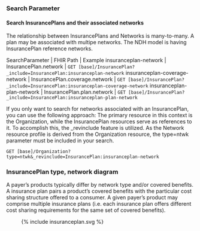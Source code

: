 ### Search Parameter
#### Search InsurancePlans and their associated networks
The relationship between InsurancePlans and Networks is many-to-many. A plan may be associated with multipe networks. The NDH model is having InsurancePlan reference networks. 

<style>
    th{border: solid 2px lightgrey;}
    td{border: solid 2px lightgrey;}
</style>
SearchParameter | FHIR Path | Example
insuranceplan-network | InsurancePlan.network | `GET [base]/InsurancePlan?_include=InsurancePlan:insuranceplan-network`
insuranceplan-coverage-network | InsurancePlan.coverage.network | `GET [base]/InsurancePlan?_include=InsurancePlan:insuranceplan-coverage-network`
insuranceplan-plan-network | InsurancePlan.plan.network | `GET [base]/InsurancePlan?_include=InsurancePlan:insuranceplan-plan-network`

If you only want to search for networks associated with an InsurancePlan, you can use the following approach:
The primary resource in this context is the Organization, while the InsurancePlan resources serve as references to it. To accomplish this, the _revinclude feature is utilized. As the Network resource profile is derived from the Organization resource, the type=ntwk parameter must be included in your search.

`GET [base]/Organization?type=ntwk&_revinclude=InsurancePlan:insuranceplan-network`


### InsurancePlan type, network diagram
A payer’s products typically differ by network type and/or covered benefits. A insurance plan pairs a product’s covered benefits with the particular cost sharing structure offered to a consumer. A given payer’s product may comprise multiple insurance plans (i.e. each insurance plan offers different cost sharing requirements for the same set of covered benefits). 

<figure>
    {% include insuranceplan.svg %}
    <figcaption> </figcaption>
</figure>